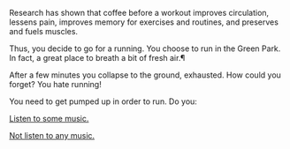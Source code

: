 Research has shown that coffee before a workout improves circulation, lessens pain,
improves memory for exercises and routines, and preserves and fuels muscles.

Thus, you decide to go for a running.
You choose to run in the Green Park.
In fact, a great place to breath a bit of fresh air.¶

After a few minutes you collapse to the ground, exhausted.
How could you forget? You hate running!

You need to get pumped up in order to run. Do you:

[Listen to some music.](../listen-to-music/listen-to-music.md)

[Not listen to any music.](https://www.youtube.com/watch?v=dQw4w9WgXcQ)